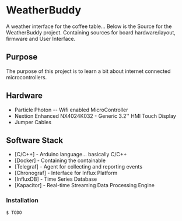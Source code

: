 # WeatherBuddy

A weather interface for the coffee table... Below is the Source for the WeatherBuddy project. Containing sources for board hardware/layout, firmware and User Interface.

## Purpose 
The purpose of this project is to learn a bit about internet connected microcontrollers.

## Hardware
* Particle Photon -- Wifi enabled MicroController
* Nextion Enhanced NX4024K032 - Generic 3.2'' HMI Touch Display
* Jumper Cables

## Software Stack
* [C/C++] -  Arduino language... basically C/C++
* [Docker] - Containing the containable
* [Telegraf] - Agent for collecting and reporting events
* [Chronograf] - Interface for Influx Platform
* [InfluxDB] - Time Series Database
* [Kapacitor] - Real-time Streaming Data Processing Engine


### Installation

```sh
$ TODO 
```
